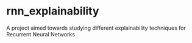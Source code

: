 # rnn_explainability
A project aimed towards studying different explainability techniques for Recurrent Neural Networks
